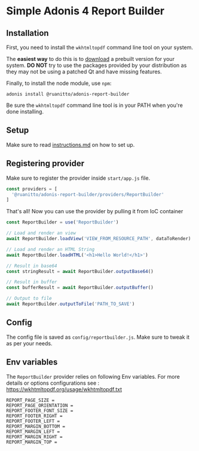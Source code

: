 # Simple Adonis 4 Report Builder

## Installation

First, you need to install the `wkhtmltopdf` command line tool on your system.

The **easiest way** to do this is to
[download](http://wkhtmltopdf.org/downloads.html#stable) a prebuilt version for your system.  **DO NOT** try to use
the packages provided by your distribution as they may not be using a patched Qt and have missing features.

Finally, to install the node module, use `npm`:

    adonis install @ruanitto/adonis-report-builder
    
Be sure the `wkhtmltopdf` command line tool is in your PATH when you're done installing.

## Setup

Make sure to read [instructions.md](instructions.md) on how to set up.

## Registering provider

Make sure to register the provider inside `start/app.js` file.

```js
const providers = [
  '@ruanitto/adonis-report-builder/providers/ReportBuilder'
]
```

That's all! Now you can use the provider by pulling it from IoC container

```js
const ReportBuilder = use('ReportBuilder')

// Load and render an view
await ReportBuilder.loadView('VIEW_FROM_RESOURCE_PATH', dataToRender)

// Load and render an HTML String
await ReportBuilder.loadHTML('<h1>Hello World!</h1>')

// Result in base64
const stringResult = await ReportBuilder.outputBase64()

// Result in buffer
const bufferResult = await ReportBuilder.outputBuffer()

// Output to file
await ReportBuilder.outputToFile('PATH_TO_SAVE')
```

## Config

The config file is saved as `config/reportbuilder.js`. Make sure to tweak it as per your needs.

## Env variables

The `ReportBuilder` provider relies on following Env variables.
For more details or options configurations see : https://wkhtmltopdf.org/usage/wkhtmltopdf.txt

```
REPORT_PAGE_SIZE =
REPORT_PAGE_ORIENTATION =
REPORT_FOOTER_FONT_SIZE =
REPORT_FOOTER_RIGHT = 
REPORT_FOOTER_LEFT = 
REPORT_MARGIN_BOTTOM = 
REPORT_MARGIN_LEFT = 
REPORT_MARGIN_RIGHT = 
REPORT_MARGIN_TOP = 
```

